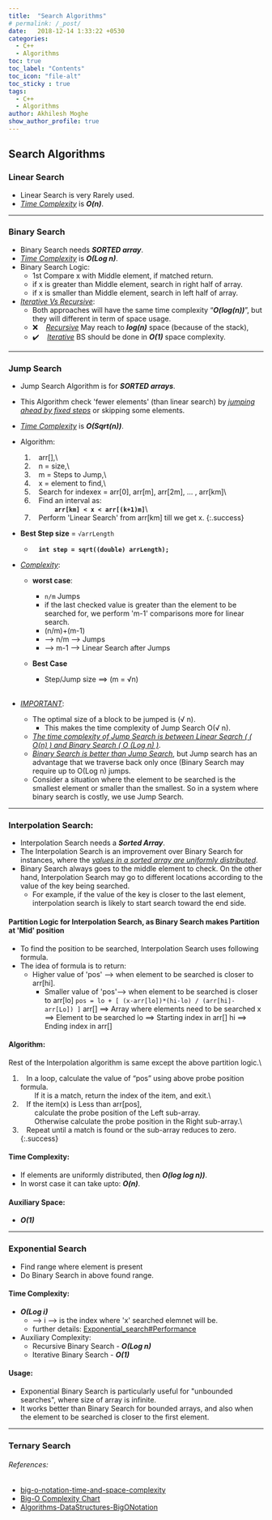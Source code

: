 ```yaml
---
title:  "Search Algorithms"
# permalink: /_post/
date:   2018-12-14 1:33:22 +0530
categories:
  - C++
  - Algorithms
toc: true
toc_label: "Contents"
toc_icon: "file-alt"
toc_sticky : true
tags:
  - C++
  - Algorithms
author: Akhilesh Moghe
show_author_profile: true
---
```


## Search Algorithms
### Linear Search
- Linear Search is very Rarely used.
- *<u>Time Complexity</u>* is __*O(n)*__.

<script src="https://gist.github.com/akhileshmoghe/f6b73c8ec3aec1da0f29ecc188b3b09e.js"></script>

  ---

### Binary Search
- Binary Search needs __*SORTED array*__.
- *<u>Time Complexity</u>* is __*O(Log n)*__.
- Binary Search Logic:
  - 1st Compare x with Middle element, if matched return.
  - if x is greater than Middle element, search in right half of array.
  - if x is smaller than Middle element, search in left half of array.
- *<u>Iterative Vs Recursive</u>*:
  - Both approaches will have the same time complexity “__*O(log(n))*__”, but they will different in term of space usage.
  - :x: &nbsp;&nbsp; *<u>Recursive</u>* May reach to __*log(n)*__ space (because of the stack),
  - :heavy_check_mark: &nbsp;&nbsp; *<u>Iterative</u>* BS should be done in __*O(1)*__ space complexity.

<script src="https://gist.github.com/akhileshmoghe/dedb71da501ae090d7db19c67861d2d3.js"></script>

  ---

### Jump Search
- Jump Search Algorithm is for __*SORTED arrays*__.
- This Algorithm check 'fewer elements' (than linear search) by *<u>jumping ahead by fixed steps</u>* or skipping some elements.
- *<u>Time Complexity</u>* is __*O(Sqrt(n))*__.
- Algorithm:

  1) &nbsp;&nbsp; arr[],\
  2) &nbsp;&nbsp; n = size,\
  3) &nbsp;&nbsp; m = Steps to Jump,\
  4) &nbsp;&nbsp; x = element to find,\
  5) &nbsp;&nbsp; Search for indexex = arr[0], arr[m], arr[2m], ... , arr[km]\
  6) &nbsp;&nbsp; Find an interval as:\
     &nbsp;&nbsp;&nbsp;&nbsp;&nbsp;&nbsp;&nbsp;&nbsp;&nbsp;&nbsp; __`arr[km] < x < arr[(k+1)m]`__\
  7) &nbsp;&nbsp; Perform 'Linear Search' from arr[km] till we get x.
  {:.success}

- __Best Step size__ = `√arrLength`
  - &nbsp;&nbsp; __`int step = sqrt((double) arrLength);`__

- *<u>Complexity</u>*:
  - __worst case__:
    - `n/m` Jumps
    - if the last checked value is greater than the element to be searched for,	we perform 'm-1' comparisons more for linear search.
    - (n/m)+(m-1)
    - --> n/m --> Jumps
    - --> m-1 --> Linear Search after Jumps
		
  - __Best Case__
    - Step/Jump size ==> (m = √n)
\
&nbsp;

- *<u>IMPORTANT</u>*:
  - The optimal size of a block to be jumped is (√ n).
    - This makes the time complexity of Jump Search O(√ n).
  - *<u>The time complexity of Jump Search is between Linear Search ( ( O(n) ) and Binary Search ( O (Log n) )</u>*.
  - *<u>Binary Search is better than Jump Search</u>*, but Jump search has an advantage that we traverse back only once (Binary Search may require up to O(Log n) jumps.
  - Consider a situation where the element to be searched is the smallest element or smaller than the smallest. So in a system where binary search is costly, we use Jump Search.

<script src="https://gist.github.com/akhileshmoghe/5e5c30f15a2de995cce5cdb448b82303.js"></script>

  ---

### Interpolation Search:
- Interpolation Search needs a __*Sorted Array*__.
- The Interpolation Search is an improvement over Binary Search for instances, where the *<u>values in a sorted array are uniformly distributed</u>*.
- Binary Search always goes to the middle element to check. On the other hand, Interpolation Search may go to different locations according to the value of the key being searched.
  - For example, if the value of the key is closer to the last element, interpolation search is likely to start search toward the end side.

#### Partition Logic for Interpolation Search, as Binary Search makes Partition at 'Mid' position
- To find the position to be searched, Interpolation Search uses following formula.
- The idea of formula is to return:
  - Higher value of 'pos' --> when element to be searched is closer to arr[hi].
	- Smaller value of 'pos'--> when element to be searched is closer to arr[lo]
    `pos = lo + [ (x-arr[lo])*(hi-lo) / (arr[hi]-arr[Lo]) ]`
    arr[] ==> Array where elements need to be searched
    x     ==> Element to be searched
    lo    ==> Starting index in arr[]
    hi    ==> Ending index in arr[]

#### Algorithm:

  Rest of the Interpolation algorithm is same except the above partition logic.\
  1) &nbsp;&nbsp; In a loop, calculate the value of “pos” using above probe position formula.\
     &nbsp;&nbsp;&nbsp;&nbsp;&nbsp;&nbsp; If it is a match, return the index of the item, and exit.\
  3) &nbsp;&nbsp; If the item(x) is Less than arr[pos],\
     &nbsp;&nbsp;&nbsp;&nbsp;&nbsp;&nbsp; calculate the probe position of the Left sub-array.\
     &nbsp;&nbsp;&nbsp;&nbsp;&nbsp;&nbsp; Otherwise calculate the probe position in the Right sub-array.\
  4) &nbsp;&nbsp; Repeat until a match is found or the sub-array reduces to zero.\
  {:.success}
  
#### Time Complexity:
- If elements are uniformly distributed, then __*O(log log n))*__.
- In worst case it can take upto: __*O(n)*__.

#### Auxiliary Space:
- __*O(1)*__

<script src="https://gist.github.com/akhileshmoghe/f0f4db87db3158798a51d30b122f37dd.js"></script>

  ---

### Exponential Search
- Find range where element is present
- Do Binary Search in above found range.

#### Time Complexity:
- __*O(Log i)*__
  - --> i --> is the index where 'x' searched elemnet will be.
  - further details:
    [Exponential_search#Performance](https://en.wikipedia.org/wiki/Exponential_search#Performance)
- Auxiliary Complexity:
  - Recursive Binary Search - __*O(Log n)*__
  - Iterative Binary Search - __*O(1)*__

#### Usage:
- Exponential Binary Search is particularly useful for "unbounded searches", where size of array is infinite.
- It works better than Binary Search for bounded arrays, and also when the element to be searched is closer to the first element.

<script src="https://gist.github.com/akhileshmoghe/61442fc24e2b8bb277edac6ccdc3fd7e.js"></script>

  ---
  
### Ternary Search

<script src="https://gist.github.com/akhileshmoghe/97831d0578fb9e3947506fa0bbf74ea0.js"></script>

###### References:
  - [big-o-notation-time-and-space-complexity](https://www.interviewcake.com/article/python/big-o-notation-time-and-space-complexity)
  - [Big-O Complexity Chart](https://www.bigocheatsheet.com/)
  - [Algorithms-DataStructures-BigONotation](http://cooervo.github.io/Algorithms-DataStructures-BigONotation/index.html)
  
  
  
